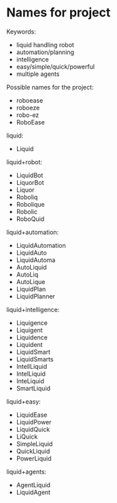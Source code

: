 # Names for project

Keywords:

- liquid handling robot
- automation/planning
- intelligence
- easy/simple/quick/powerful
- multiple agents

Possible names for the project:

- roboease
- roboeze
- robo-ez
- RoboEase

liquid:

- Liquid

liquid+robot:

- LiquidBot
- LiquorBot
- Liquor
- Roboliq
- Robolique
- Robolic
- RoboQuid

liquid+automation:

- LiquidAutomation
- LiquidAuto
- LiquidAutoma
- AutoLiquid
- AutoLiq
- AutoLique
- LiquidPlan
- LiquidPlanner

liquid+intelligence:

- Liquigence
- Liquigent
- Liquidence
- Liquident
- LiquidSmart
- LiquidSmarts
- IntellLiquid
- IntelLiquid
- InteLiquid
- SmartLiquid

liquid+easy:

- LiquidEase
- LiquidPower
- LiquidQuick
- LiQuick
- SimpleLiquid
- QuickLiquid
- PowerLiquid

liquid+agents:

- AgentLiquid
- LiquidAgent
